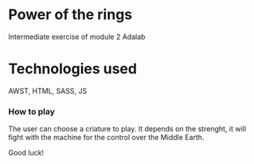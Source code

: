 # Power of the rings

Intermediate exercise of module 2 Adalab

# Technologies used

AWST, HTML, SASS, JS

### How to play

The user can choose a criature to play. It depends on the strenght, it will fight with the machine for the control over the Middle Earth.

Good luck!
